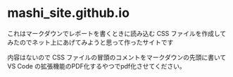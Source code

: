 # mashi_site.github.io

これはマークダウンでレポートを書くときに読み込む CSS ファイルを作成してみたのでネット上にあげてみようと思って作ったサイトです

内容はないので CSS ファイルの冒頭のコメントをマークダウンの先頭に書いて VS Code の拡張機能のPDF化するやつでpdf化させてください。

